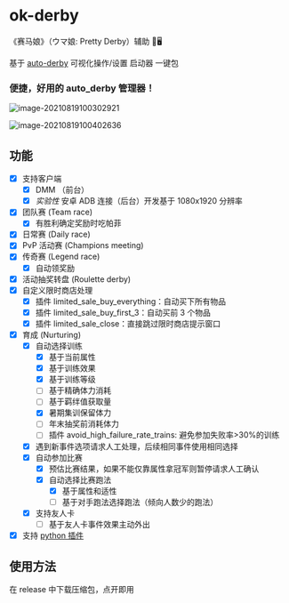 # ok-derby
《赛马娘》（ウマ娘: Pretty Derby）辅助 🐎🖥 

基于 [auto-derby](https://github.com/NateScarlet/auto-derby) 可视化操作/设置 启动器  一键包

### 便捷，好用的 auto_derby 管理器！

![image-20210819100302921](https://cdn.jsdelivr.net/gh/Akegarasu/PicRepo/picgo/image-20210819100302921.png)

![image-20210819100402636](https://cdn.jsdelivr.net/gh/Akegarasu/PicRepo/picgo/image-20210819100402636.png)

## 功能

- [x] 支持客户端
  - [x] DMM （前台）
  - [x] _实验性_ 安卓 ADB 连接（后台）开发基于 1080x1920 分辨率
- [x] 团队赛 (Team race)
  - [x] 有胜利确定奖励时吃帕菲
- [x] 日常赛 (Daily race)
- [x] PvP 活动赛 (Champions meeting)
- [x] 传奇赛 (Legend race)
  - [x] 自动领奖励
- [x] 活动抽奖转盘 (Roulette derby)
- [x] 自定义限时商店处理
  - [x] 插件 limited_sale_buy_everything：自动买下所有物品
  - [x] 插件 limited_sale_buy_first_3：自动买前 3 个物品
  - [x] 插件 limited_sale_close：直接跳过限时商店提示窗口
- [x] 育成 (Nurturing)
  - [x] 自动选择训练
    - [x] 基于当前属性
    - [x] 基于训练效果
    - [x] 基于训练等级
    - [ ] 基于精确体力消耗
    - [ ] 基于羁绊值获取量
    - [x] 暑期集训保留体力
    - [ ] 年末抽奖前消耗体力
    - [ ] 插件 avoid_high_failure_rate_trains: 避免参加失败率>30%的训练
  - [x] 遇到新事件选项请求人工处理，后续相同事件使用相同选择
  - [x] 自动参加比赛
    - [x] 预估比赛结果，如果不能仅靠属性拿冠军则暂停请求人工确认
    - [x] 自动选择比赛跑法
      - [x] 基于属性和适性
      - [ ] 基于对手跑法选择跑法（倾向人数少的跑法）
  - [x] 支持友人卡
    - [ ] 基于友人卡事件效果主动外出
- [x] 支持 [python 插件](https://github.com/NateScarlet/auto-derby/wiki/Plugins)

## 使用方法

在 release 中下载压缩包，点开即用


